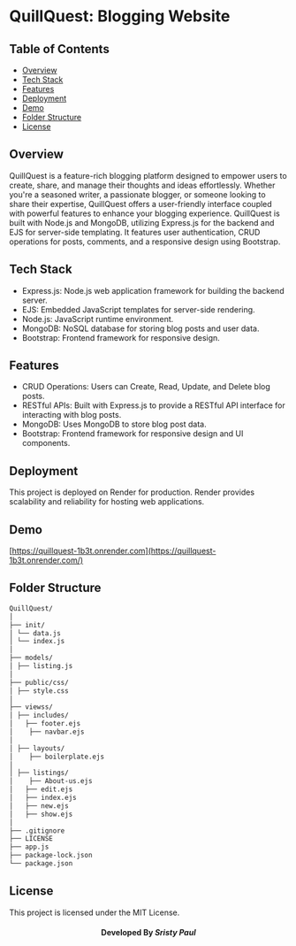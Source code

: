# QuillQuest: Blogging Website


## Table of Contents

- [Overview](#overview)
- [Tech Stack](#tech-stack)
- [Features](#features)
- [Deployment](#deployment)
- [Demo](#demo)
- [Folder Structure](#folder-structure)
- [License](#license)


## Overview
QuillQuest is a feature-rich blogging platform designed to empower users to create, share, and manage their thoughts and ideas effortlessly. Whether you're a seasoned writer, a passionate blogger, or someone looking to share their expertise, QuillQuest offers a user-friendly interface coupled with powerful features to enhance your blogging experience.
QuillQuest is built with Node.js and MongoDB, utilizing Express.js for the backend and EJS for server-side templating. It features user authentication, CRUD operations for posts, comments, and a responsive design using Bootstrap.

## Tech Stack

- Express.js: Node.js web application framework for building the backend server.
- EJS: Embedded JavaScript templates for server-side rendering.
- Node.js: JavaScript runtime environment.
- MongoDB: NoSQL database for storing blog posts and user data.
- Bootstrap: Frontend framework for responsive design.

## Features

- CRUD Operations: Users can Create, Read, Update, and Delete blog posts.
- RESTful APIs: Built with Express.js to provide a RESTful API interface for interacting with blog posts.
- MongoDB: Uses MongoDB to store blog post data.
- Bootstrap: Frontend framework for responsive design and UI components.

## Deployment
This project is deployed on Render for production. Render provides scalability and reliability for hosting web applications.


## Demo

[https://quillquest-1b3t.onrender.com](https://quillquest-1b3t.onrender.com/)

## Folder Structure


```bash
QuillQuest/
│
├── init/
│ └── data.js
│ └── index.js
│
├── models/
│ ├── listing.js
│
├── public/css/
│ ├── style.css
│
├── viewss/
│ ├── includes/
│   ├── footer.ejs
│    ├── navbar.ejs
│
│ ├── layouts/
│    ├── boilerplate.ejs
│
│ ├── listings/
│    ├── About-us.ejs
│   ├── edit.ejs
│   ├── index.ejs
│   ├── new.ejs
│   ├── show.ejs
│
├── .gitignore
├── LICENSE
├── app.js
├── package-lock.json
└── package.json
```

## License

This project is licensed under the MIT License.

<h4 align='center'>Developed By <b><i>Sristy Paul</i></h4>
